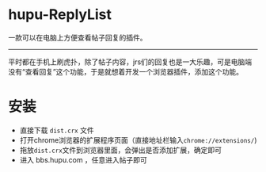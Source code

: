 # hupu-ReplyList
一款可以在电脑上方便查看帖子回复的插件。

---
平时都在手机上刷虎扑，除了帖子内容，jrs们的回复也是一大乐趣，可是电脑端没有“查看回复”这个功能，于是就想着开发一个浏览器插件，添加这个功能。

# 安装
 
- 直接下载 `dist.crx` 文件
- 打开chrome浏览器的扩展程序页面（直接地址栏输入`chrome://extensions/`)
- 拖放`dist.crx`文件到浏览器里面，会弹出是否添加扩展，确定即可
- 进入 bbs.hupu.com ，任意进入帖子即可